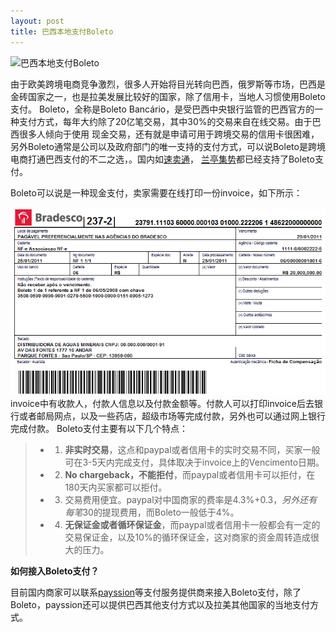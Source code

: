 ```yaml
---
layout: post
title: 巴西本地支付Boleto
---
```


![巴西本地支付Boleto](http://www.payssion.cn/static/images/payment/pay_boleto.jpg)

由于欧美跨境电商竞争激烈，很多人开始将目光转向巴西，俄罗斯等市场，巴西是金砖国家之一，也是拉美发展比较好的国家，除了信用卡，当地人习惯使用Boleto支付。
Boleto，全称是Boleto Bancário，是受巴西中央银行监管的巴西官方的一种支付方式，每年大约除了20亿笔交易，其中30%的交易来自在线交易。由于巴西很多人倾向于使用
现金交易，还有就是申请可用于跨境交易的信用卡很困难，另外Boleto通常是公司以及政府部门的唯一支持的支付方式，可以说Boleto是跨境电商打通巴西支付的不二之选，。国内如[速卖通](http://www.aliexpress.com)，
[兰亭集势](http://www.lightinthebox.com)都已经支持了Boleto支付。

Boleto可以说是一种现金支付，卖家需要在线打印一份invoice，如下所示：

![巴西本地支付Boleto Bancário](/images/boleto_screenshot.png)
invoice中有收款人，付款人信息以及付款金额等。付款人可以打印invoice后去银行或者邮局网点，以及一些药店，超级市场等完成付款，另外也可以通过网上银行完成付款。
Boleto支付主要有以下几个特点：
> -  1. **非实时交易**，这点和paypal或者信用卡的实时交易不同，买家一般可在3-5天内完成支付，具体取决于invoice上的Vencimento日期。
> -  2. **No chargeback，不能拒付**，而paypal或者信用卡可以拒付，在180天内买家都可以拒付。
> -  3. 交易费用便宜。paypal对中国商家的费率是4.3%+0.3$，另外还有每笔30$的提现费用，而Boleto一般低于4%。
> -  4. **无保证金或者循环保证金**，而paypal或者信用卡一般都会有一定的交易保证金，以及10%的循环保证金，这对商家的资金周转造成很大的压力。

**如何接入Boleto支付？**

目前国内商家可以联系[payssion](http://www.payssion.com "海外本地支付")等支付服务提供商来接入Boleto支付，除了Boleto，payssion还可以提供巴西其他支付方式以及拉美其他国家的当地支付方式。